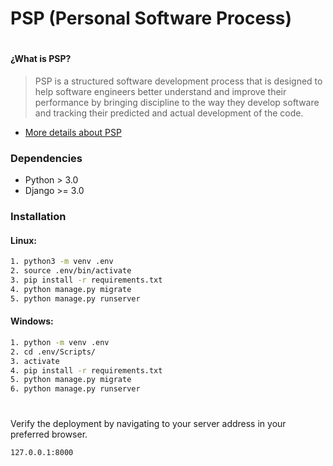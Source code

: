 # PSP (Personal Software Process) 
#
#### ¿What is PSP?

> PSP is a structured software development process that is designed to help software engineers better understand and improve their performance by bringing discipline to the way they develop software and tracking their predicted and actual development of the code.
* [More details about PSP]

### Dependencies
- Python > 3.0
- Django >= 3.0

### Installation

#### Linux:
```sh
1. python3 -m venv .env
2. source .env/bin/activate
3. pip install -r requirements.txt
4. python manage.py migrate
5. python manage.py runserver
```
#### Windows:
```sh
1. python -m venv .env
2. cd .env/Scripts/
3. activate
4. pip install -r requirements.txt
5. python manage.py migrate
6. python manage.py runserver
```
#
Verify the deployment by navigating to your server address in your preferred browser.

```sh
127.0.0.1:8000
```


   [More details about PSP]: <https://en.wikipedia.org/wiki/Personal_software_process>